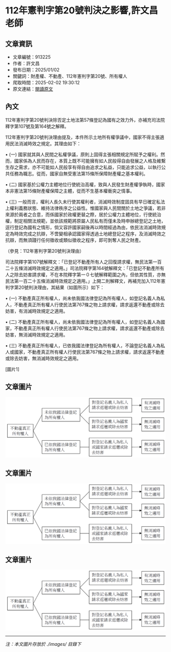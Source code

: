# 112年憲判字第20號判決之影響,許文昌老師

## 文章資訊
- 文章編號：913225
- 作者：許文昌
- 發布日期：2025/01/02
- 關鍵詞：財產權、不動產、112年憲判字第20號、所有權人
- 爬取時間：2025-02-02 19:30:12
- 原文連結：[閱讀原文](https://real-estate.get.com.tw/Columns/detail.aspx?no=913225)

## 內文
112年憲判字第20號判決除否定土地法第57條登記為國有之效力外，亦補充司法院釋字第107號及第164號之解釋。

112年憲判字第20號判決理由提及，本件所示土地所有權爭議中，國家不得主張適用民法消滅時效之規定。其理由如下：

• (一) 國家就其與人民間之私權爭議，原則上固得主張相關規定所賦予之權利。然而，國家係為人民而存在，本質上既不可能擁有如人民般得自由發展之人格及維繫生存之需求，亦不可能如人民般享有得自由追求之私益，只能追求公益，以執行公共任務為職志。從而，國家自無受憲法第15條所保障財產權之基本權利。

• (二) 國家基於公權力主體地位行使統治高權，致與人民發生財產權爭執時，國家本非憲法第15條財產權保障之主體，從而不生基本權衝突之情事。

• (三) 一般而言，權利人長久未行使其權利者，消滅時效制度固具有早日確定私法上權利義務狀態、維持法律秩序之公益性。惟國家與人民間關於土地之爭議，若非來源於兩者之合意，而係國家於政權更替之際，居於公權力主體地位，行使統治權，制定相關法規範，並依該規範將原屬人民私有而僅未及時申辦總登記之土地，逕行登記為國有之情形，倘又容許國家嗣後再以時間經過為由，依民法消滅時效規定為時效完成之抗辯，不啻變相承認國家得透過土地總登記之程序，及消滅時效之抗辯，而無須踐行任何徵收或類似徵收之程序，即可剝奪人民之財產。

（參見：112年憲判字第20號判決理由）

司法院釋字第107號解釋文：「已登記不動產所有人之回復請求權，無民法第一百二十五條消滅時效規定之適用。」司法院釋字第164號解釋文：「已登記不動產所有人之除去妨害請求權，不在本院釋字第一０七號解釋範圍之內，但依其性質，亦無民法第一百二十五條消滅時效規定之適用。」上開二則解釋文，再補充加入112年憲判字第20號判決理由，其結果（如圖所示）如下：

• (一) 不動產真正所有權人，尚未依我國法律登記為所有權人，如登記名義人為私人，不動產真正所有權人行使民法第767條之物上請求權，請求返還不動產或除去妨害，有消滅時效規定之適用。

• (二) 不動產真正所有權人，尚未依我國法律登記為所有權人，如登記名義人為國家，不動產真正所有權人行使民法第767條之物上請求權，請求返還不動產或除去妨害，無消滅時效規定之適用。

• (三) 不動產真正所有權人，已依我國法律登記為所有權人，不論登記名義人為私人或國家，不動產真正所有權人行使民法第767條之物上請求權，請求返還不動產或除去妨害，無消滅時效規定之適用。

[圖片1]

## 文章圖片

![圖片1](./images/913225_47124142.png)

## 文章圖片

![圖片1](./images/913225_47124142.png)

## 文章圖片

![圖片1](./images/913225_47124142.png)


---
*注：本文圖片存放於 ./images/ 目錄下*
